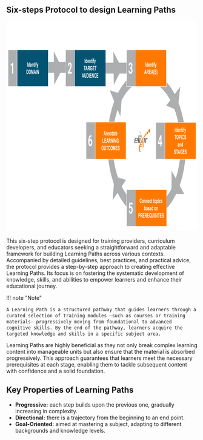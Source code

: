 ## Six-steps Protocol to design Learning Paths

<div style="text-align: left;">
    <img src="../../assets/images/protocol/LP_blu_orange_version2.png" alt="LP" width="800" height="550">
</div>

<br>
This six-step protocol is designed for training providers, curriculum developers, and educators seeking a straightforward and adaptable framework for building Learning Paths across various contexts. 
Accompanied by detailed guidelines, best practices, and practical advice, the protocol provides a step-by-step approach to creating effective Learning Paths. Its focus is on fostering the systematic development of knowledge, skills, and abilities to empower learners and enhance their educational journey.


!!! note "Note"

    A Learning Path is a structured pathway that guides learners through a curated selection of training modules —such as courses or training materials— progressively moving from foundational to advanced cognitive skills. By the end of the pathway, learners acquire the targeted knowledge and skills in a specific subject area.

Learning Paths are highly beneficial as they not only break complex learning content into manageable units but also ensure that the material is absorbed progressively. This approach guarantees that learners meet the necessary prerequisites at each stage, enabling them to tackle subsequent content with confidence and a solid foundation.


## Key Properties of Learning Paths

- **Progressive:** each step builds upon the previous one, gradually increasing in complexity.
- **Directional:** there is a trajectory from the beginning to an end point.
- **Goal-Oriented:** aimed at mastering a subject, adapting to different backgrounds and knowledge levels.




